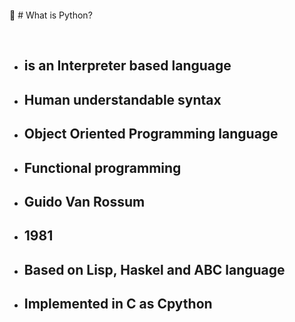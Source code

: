&nbsp;

&nbsp;

:snake: # What is Python?

&nbsp;

- ## is an Interpreter based language
- ## Human understandable syntax
- ## Object Oriented Programming language
- ## Functional programming
- ## Guido Van Rossum
- ## 1981
- ## Based on Lisp, Haskel and ABC language
- ## Implemented in C as Cpython
